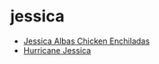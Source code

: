 # jessica

 * [Jessica Albas Chicken Enchiladas](../../index/j/jessica-albas-chicken-enchiladas-232349.json)
 * [Hurricane Jessica](../../index/h/hurricane-jessica.json)
